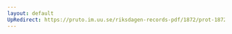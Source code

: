 ```yaml
---
layout: default
UpRedirect: https://pruto.im.uu.se/riksdagen-records-pdf/1872/prot-1872--ak--304/prot-1872--ak--304_020.pdf
---
```


